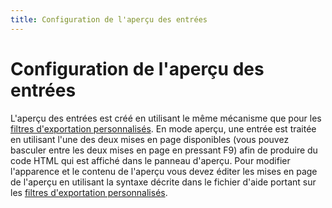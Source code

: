 ```yaml
---
title: Configuration de l'aperçu des entrées
---
```


# Configuration de l'aperçu des entrées

L'aperçu des entrées est créé en utilisant le même mécanisme que pour les [filtres d'exportation personnalisés](CustomExports.md). En mode aperçu, une entrée est traitée en utilisant l'une des deux mises en page disponibles (vous pouvez basculer entre les deux mises en page en pressant F9) afin de produire du code HTML qui est affiché dans le panneau d'aperçu. Pour modifier l'apparence et le contenu de l'aperçu vous devez éditer les mises en page de l'aperçu en utilisant la syntaxe décrite dans le fichier d'aide portant sur les [filtres d'exportation personnalisés](CustomExports.md).
